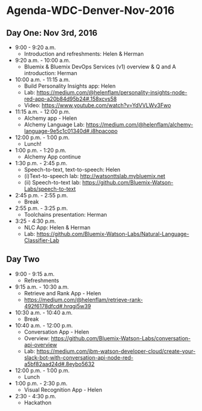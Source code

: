 # Agenda-WDC-Denver-Nov-2016

## Day One: Nov 3rd, 2016

* 9:00 - 9:20 a.m.
  * Introduction and refreshments: Helen & Herman
* 9:20 a.m. -  10:00 a.m.  
  * Bluemix & Bluemix DevOps Services (v1) overview & Q and A  introduction: Herman
* 10:00 a.m. - 11:15 a.m.
  *  Build Personality Insights app: Helen
  *  Lab: https://medium.com/@helenflam/personality-insights-node-red-app-a20b84d95b24#.158xcvs58
  * Video: https://www.youtube.com/watch?v=YdVVLWv3Fwo
* 11:15 a.m. - 12:00 p.m.
  * Alchemy app - Helen
  * Alchemy Language Lab: https://medium.com/@helenflam/alchemy-language-9e5c1c01340d#.i8hpacopo
* 12:00 p.m. - 1:00 p.m.
  * Lunch!
* 1:00 p.m. - 1:20 p.m.
  * Alchemy App continue
* 1:30 p.m. - 2:45 p.m.
  * Speech-to-text, text-to-speech: Helen
  * (i)Text-to-speech lab:	http://watsonttslab.mybluemix.net
  * (ii) Speech-to-text lab: https://github.com/Bluemix-Watson-Labs/speech-to-text
* 2:45 p.m. - 2:55 p.m.
  * Break
* 2:55 p.m. - 3:25 p.m.
  * Toolchains presentation: Herman
* 3:25 - 4:30 p.m.
  * NLC App: Helen & Herman
  * Lab: https://github.com/Bluemix-Watson-Labs/Natural-Language-Classifier-Lab

## Day Two
* 9:00 - 9:15 a.m.
  * Refreshments
* 9:15 a.m. - 10:30 a.m.
  * Retrieve and Rank App - Helen
  * https://medium.com/@helenflam/retrieve-rank-492f6178dfcd#.hrqgi5w39
* 10:30 a.m. - 10:40 a.m.
  * Break
* 10:40 a.m. - 12:00 p.m.
  * Conversation App - Helen  
  * Overview: https://github.com/Bluemix-Watson-Labs/conversation-api-overview
  * Lab: https://medium.com/ibm-watson-developer-cloud/create-your-slack-bot-with-conversation-api-node-red-a5bf82aad24d#.8eybo5632
* 12:00 p.m. - 1:00 p.m.
  * Lunch
* 1:00 p.m. - 2:30 p.m.
  * Visual Recognition App - Helen
* 2:30 - 4:30 p.m.
  * Hackathon

